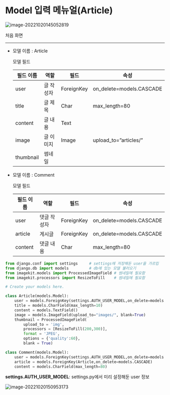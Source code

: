 # Model 입력 메뉴얼(Article)

![image-20221020145052819](Model%20%EC%9E%85%EB%A0%A5%20%EB%A9%94%EB%89%B4%EC%96%BC.assets/image-20221020145052819.png)

처음 화면

---

- 모델 이름 : Article

  모델 필드

  | 필드 이름 | 역할      | 필드       | 속성                     |
  | --------- | --------- | ---------- | ------------------------ |
  | user      | 글 작성자 | ForeignKey | on_delete=models.CASCADE |
  | title     | 글 제목   | Char       | max_length=80            |
  | content   | 글 내용   | Text       |                          |
  | image     | 글 이미지 | Image      | upload_to=”articles/”    |
  | thumbnail | 썸네일    |            |                          |

- 모델 이름 : Comment

  모델 필드

  | 필드 이름 | 역할        | 필드       | 속성                     |
  | --------- | ----------- | ---------- | ------------------------ |
  | user      | 댓글 작성자 | ForeignKey | on_delete=models.CASCADE |
  | article   | 게시글      | ForeignKey | on_delete=models.CASCADE |
  | content   | 댓글 내용   | Char       | max_length=80            |

```python
from django.conf import settings     # settings에 저장해둔 user을 가르킴 
from django.db import models		 # db에 있는 모델 불러오기
from imagekit.models import ProcessedImageField # 썸네일에 필요함
from imagekit.processors import ResizeToFill    # 썸네일에 필요함

# Create your models here.

class Article(models.Model):
    user = models.ForeignKey(settings.AUTH_USER_MODEL,on_delete=models.CASCADE)
    title = models.CharField(max_length=10)
    content = models.TextField()
    image = models.ImageField(upload_to="images/", blank=True)
    thumbnail = ProcessedImageField(
        upload_to = 'img',
        processors = [ResizeToFill(200,300)],
        format = 'JPEG',
        options = {'quality':60},
        blank = True)

class Comment(models.Model):
    user = models.ForeignKey(settings.AUTH_USER_MODEL,on_delete=models.CASCADE)
    article = models.ForeignKey(Article,on_delete=models.CASCADE)
    content = models.CharField(max_length=80)
```

**settings.AUTH_USER_MODEL**: settings.py에서 미리 설정해둔 user 정보

![image-20221020150953173](Model%20%EC%9E%85%EB%A0%A5%20%EB%A9%94%EB%89%B4%EC%96%BC.assets/image-20221020150953173.png)